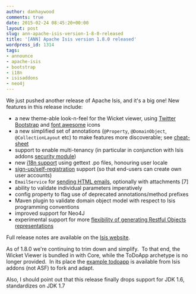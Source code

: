 ```yaml
---
author: danhaywood
comments: true
date: 2015-02-24 08:45:20+00:00
layout: post
slug: ann-apache-isis-version-1-8-0-released
title: '[ANN] Apache Isis version 1.8.0 released'
wordpress_id: 1314
tags:
- announce
- apache-isis
- bootstrap
- i18n
- isisaddons
- neo4j
---
```


We just pushed another release of Apache Isis, and it's a big one! New features in this release include:

- a new theme-able look-n-feel for the Wicket viewer, using [Twitter Bootstrap](http://www.getbootstrap.com/) and [font awesome](http://fortawesome.github.io/Font-Awesome/icons/) icons
- a new simplified set of annotations (`@Property`, `@DomainObject`, `@CollectionLayout` etc) to make features more discoverable; see [cheat-sheet](http://isis.apache.org/intro/resources/cheat-sheet.html)
- support to enable multi-tenancy (in particular in conjunction with Isis addons [security module](https://github.com/isisaddons/isis-module-security))
- new [i18n support](http://isis.apache.org/config/i18n-support.html) using gettext .po files, honouring user locale
- [sign-up/self-registration](http://isis.apache.org/reference/services/user-registration-service.html) support (so that end-users can create own user accounts)
- `EmailService` for [sending HTML emails](http://isis.apache.org/reference/services/email-service.html), optionally with attachments [7]
- ability to validate individual parameters imperatively
- config property to flag use of deprecated annotations/method prefixes
- Maven plugin to validate domain object model with respect to Isis programming conventions
- improved support for Neo4J
- experimental support for more [flexibility of generating Restful Objects representations](http://isis.apache.org/components/viewers/restfulobjects/suppressing-elements-of-the-representations.html)

Full release notes are available on the [Isis website](http://isis.apache.org/core/release-notes/isis-1.8.0.html).

As of 1.8.0 we're continuing to trim down and simplify.  To that end, the Wicket Viewer is bundled in with Core, while the ToDoApp archetype is no longer provided.  In its place the [example todoapp](https://github.com/isisaddons/isis-app-todoapp) is available from Isis addons (not ASF) to fork and adapt.

Also, I should point out that this release finally drops support for JDK 1.6, standardizes on JDK 1.7
